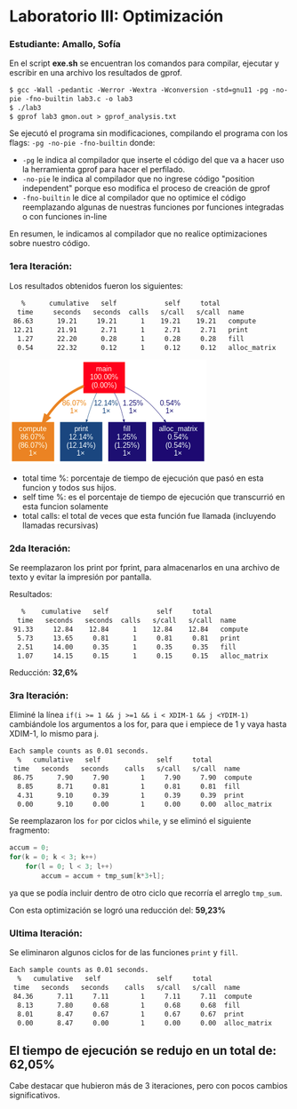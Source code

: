 # Laboratorio III: Optimización
### Estudiante:   Amallo, Sofía 

En el script **exe.sh** se encuentran los comandos para compilar, ejecutar y escribir en una archivo los resultados de gprof.
```
$ gcc -Wall -pedantic -Werror -Wextra -Wconversion -std=gnu11 -pg -no-pie -fno-builtin lab3.c -o lab3
$ ./lab3
$ gprof lab3 gmon.out > gprof_analysis.txt
```

Se ejecutó el programa sin modificaciones, compilando el programa con los flags: 
`-pg -no-pie -fno-builtin` donde:
- `-pg` le indica al compilador que inserte el código del que va a hacer uso la herramienta gprof para hacer el perfilado.
- `-no-pie` le indica al compilador que no ingrese código "position independent" porque eso modifica el proceso de creación de gprof
- `-fno-builtin` le dice al compilador que no optimice el código reemplazando algunas de nuestras funciones por funciones integradas o con funciones in-line

En resumen, le indicamos al compilador que no realice optimizaciones sobre nuestro código.
### 1era Iteración:
Los resultados obtenidos fueron los siguientes:
```
   %      cumulative   self            self     total           
  time     seconds   seconds  calls   s/call   s/call  name    
 86.63      19.21     19.21      1    19.21    19.21   compute
 12.21      21.91      2.71      1     2.71     2.71   print
  1.27      22.20      0.28      1     0.28     0.28   fill
  0.54      22.32      0.12      1     0.12     0.12   alloc_matrix
```

![](2022-04-17-17-01-49.png#center)

- total time %:  porcentaje de tiempo de ejecución que pasó en esta funcion y todos sus hijos.
- self time %: es el porcentaje de tiempo de ejecución que transcurrió en esta funcion solamente
- total calls: el total de veces que esta función fue llamada (incluyendo llamadas recursivas)

### 2da Iteración:

Se reemplazaron los print por fprint, para almacenarlos en una archivo de texto y evitar la impresión por pantalla.

Resultados: 
```
   %    cumulative   self            self     total           
  time   seconds   seconds  calls   s/call   s/call  name    
 91.33     12.84    12.84      1    12.84    12.84   compute
  5.73     13.65     0.81      1     0.81     0.81   print
  2.51     14.00     0.35      1     0.35     0.35   fill
  1.07     14.15     0.15      1     0.15     0.15   alloc_matrix
```

Reducción: **32,6%**

### 3ra Iteración:
Eliminé la línea `if(i >= 1 && j >=1 && i < XDIM-1 && j <YDIM-1)` cambiándole los argumentos a los for, para que i empiece de 1 y vaya hasta XDIM-1, lo mismo para j.

```
Each sample counts as 0.01 seconds.
  %   cumulative   self              self     total           
 time   seconds   seconds    calls   s/call   s/call  name    
 86.75      7.90     7.90        1     7.90     7.90  compute
  8.85      8.71     0.81        1     0.81     0.81  fill
  4.31      9.10     0.39        1     0.39     0.39  print
  0.00      9.10     0.00        1     0.00     0.00  alloc_matrix
```

Se reemplazaron los `for` por ciclos `while`, y se eliminó el siguiente fragmento:
```c
accum = 0;
for(k = 0; k < 3; k++)
    for(l = 0; l < 3; l++)
        accum = accum + tmp_sum[k*3+l]; 
```
ya que se podía incluir dentro de otro ciclo que recorría el arreglo `tmp_sum`.

Con esta optimización se logró una reducción del: **59,23%** 

### Ultima Iteración:
Se eliminaron algunos ciclos for de las funciones `print` y `fill`.
```
Each sample counts as 0.01 seconds.
  %   cumulative   self              self     total           
 time   seconds   seconds    calls   s/call   s/call  name    
 84.36      7.11     7.11        1     7.11     7.11  compute
  8.13      7.80     0.68        1     0.68     0.68  fill
  8.01      8.47     0.67        1     0.67     0.67  print
  0.00      8.47     0.00        1     0.00     0.00  alloc_matrix
```
## El tiempo de ejecución se redujo en un total de: 62,05%

Cabe destacar que hubieron más de 3 iteraciones, pero con pocos cambios significativos. 

